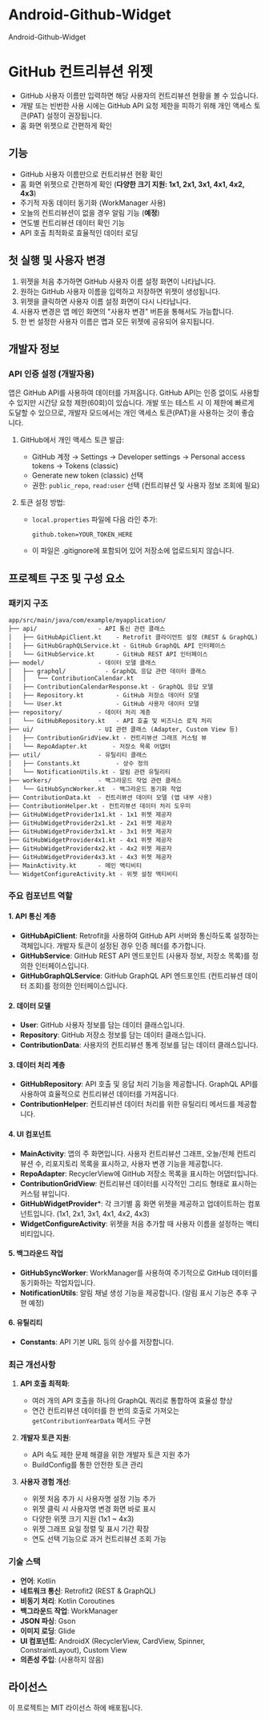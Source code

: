 # Android-Github-Widget
Android-Github-Widget

# GitHub 컨트리뷰션 위젯

- GitHub 사용자 이름만 입력하면 해당 사용자의 컨트리뷰션 현황을 볼 수 있습니다. 
- 개발 또는 빈번한 사용 시에는 GitHub API 요청 제한을 피하기 위해 개인 액세스 토큰(PAT) 설정이 권장됩니다.
- 홈 화면 위젯으로 간편하게 확인

## 기능

- GitHub 사용자 이름만으로 컨트리뷰션 현황 확인
- 홈 화면 위젯으로 간편하게 확인 (**다양한 크기 지원: 1x1, 2x1, 3x1, 4x1, 4x2, 4x3**)
- 주기적 자동 데이터 동기화 (WorkManager 사용)
- 오늘의 컨트리뷰션이 없을 경우 알림 기능 (**예정**)
- 연도별 컨트리뷰션 데이터 확인 기능
- API 호출 최적화로 효율적인 데이터 로딩

## 첫 실행 및 사용자 변경

1. 위젯을 처음 추가하면 GitHub 사용자 이름 설정 화면이 나타납니다.
2. 원하는 GitHub 사용자 이름을 입력하고 저장하면 위젯이 생성됩니다.
3. 위젯을 클릭하면 사용자 이름 설정 화면이 다시 나타납니다.
4. 사용자 변경은 앱 메인 화면의 "사용자 변경" 버튼을 통해서도 가능합니다.
5. 한 번 설정한 사용자 이름은 앱과 모든 위젯에 공유되어 유지됩니다.

## 개발자 정보

### API 인증 설정 (개발자용)

앱은 GitHub API를 사용하여 데이터를 가져옵니다. GitHub API는 인증 없이도 사용할 수 있지만 시간당 요청 제한(60회)이 있습니다. 개발 또는 테스트 시 이 제한에 빠르게 도달할 수 있으므로, 개발자 모드에서는 개인 액세스 토큰(PAT)을 사용하는 것이 좋습니다.

1. GitHub에서 개인 액세스 토큰 발급:
   - GitHub 계정 → Settings → Developer settings → Personal access tokens → Tokens (classic)
   - Generate new token (classic) 선택
   - 권한: `public_repo`, `read:user` 선택 (컨트리뷰션 및 사용자 정보 조회에 필요)

2. 토큰 설정 방법:
   - `local.properties` 파일에 다음 라인 추가:
     ```
     github.token=YOUR_TOKEN_HERE
     ```
   - 이 파일은 .gitignore에 포함되어 있어 저장소에 업로드되지 않습니다.

## 프로젝트 구조 및 구성 요소

### 패키지 구조

```
app/src/main/java/com/example/myapplication/
├── api/                 - API 통신 관련 클래스
│   ├── GitHubApiClient.kt    - Retrofit 클라이언트 설정 (REST & GraphQL)
│   ├── GitHubGraphQLService.kt - GitHub GraphQL API 인터페이스
│   └── GitHubService.kt      - GitHub REST API 인터페이스
├── model/               - 데이터 모델 클래스
│   ├── graphql/           - GraphQL 응답 관련 데이터 클래스
│   │   └── ContributionCalendar.kt
│   ├── ContributionCalendarResponse.kt - GraphQL 응답 모델
│   ├── Repository.kt         - GitHub 저장소 데이터 모델
│   └── User.kt               - GitHub 사용자 데이터 모델
├── repository/          - 데이터 처리 계층
│   └── GitHubRepository.kt   - API 호출 및 비즈니스 로직 처리
├── ui/                  - UI 관련 클래스 (Adapter, Custom View 등)
│   ├── ContributionGridView.kt - 컨트리뷰션 그래프 커스텀 뷰
│   └── RepoAdapter.kt       - 저장소 목록 어댑터
├── util/                - 유틸리티 클래스
│   ├── Constants.kt          - 상수 정의
│   └── NotificationUtils.kt - 알림 관련 유틸리티
├── workers/             - 백그라운드 작업 관련 클래스
│   └── GitHubSyncWorker.kt  - 백그라운드 동기화 작업
├── ContributionData.kt  - 컨트리뷰션 데이터 모델 (앱 내부 사용)
├── ContributionHelper.kt - 컨트리뷰션 데이터 처리 도우미
├── GitHubWidgetProvider1x1.kt - 1x1 위젯 제공자
├── GitHubWidgetProvider2x1.kt - 2x1 위젯 제공자
├── GitHubWidgetProvider3x1.kt - 3x1 위젯 제공자
├── GitHubWidgetProvider4x1.kt - 4x1 위젯 제공자
├── GitHubWidgetProvider4x2.kt - 4x2 위젯 제공자
├── GitHubWidgetProvider4x3.kt - 4x3 위젯 제공자
├── MainActivity.kt      - 메인 액티비티
└── WidgetConfigureActivity.kt - 위젯 설정 액티비티
```

### 주요 컴포넌트 역할

#### 1. API 통신 계층
- **GitHubApiClient**: Retrofit을 사용하여 GitHub API 서버와 통신하도록 설정하는 객체입니다. 개발자 토큰이 설정된 경우 인증 헤더를 추가합니다.
- **GitHubService**: GitHub REST API 엔드포인트 (사용자 정보, 저장소 목록)를 정의한 인터페이스입니다.
- **GitHubGraphQLService**: GitHub GraphQL API 엔드포인트 (컨트리뷰션 데이터 조회)를 정의한 인터페이스입니다.

#### 2. 데이터 모델
- **User**: GitHub 사용자 정보를 담는 데이터 클래스입니다.
- **Repository**: GitHub 저장소 정보를 담는 데이터 클래스입니다.
- **ContributionData**: 사용자의 컨트리뷰션 통계 정보를 담는 데이터 클래스입니다.

#### 3. 데이터 처리 계층
- **GitHubRepository**: API 호출 및 응답 처리 기능을 제공합니다. GraphQL API를 사용하여 효율적으로 컨트리뷰션 데이터를 가져옵니다.
- **ContributionHelper**: 컨트리뷰션 데이터 처리를 위한 유틸리티 메서드를 제공합니다.

#### 4. UI 컴포넌트
- **MainActivity**: 앱의 주 화면입니다. 사용자 컨트리뷰션 그래프, 오늘/전체 컨트리뷰션 수, 리포지토리 목록을 표시하고, 사용자 변경 기능을 제공합니다.
- **RepoAdapter**: RecyclerView에 GitHub 저장소 목록을 표시하는 어댑터입니다.
- **ContributionGridView**: 컨트리뷰션 데이터를 시각적인 그리드 형태로 표시하는 커스텀 뷰입니다.
- **GitHubWidgetProvider***: 각 크기별 홈 화면 위젯을 제공하고 업데이트하는 컴포넌트입니다. (1x1, 2x1, 3x1, 4x1, 4x2, 4x3)
- **WidgetConfigureActivity**: 위젯을 처음 추가할 때 사용자 이름을 설정하는 액티비티입니다.

#### 5. 백그라운드 작업
- **GitHubSyncWorker**: WorkManager를 사용하여 주기적으로 GitHub 데이터를 동기화하는 작업자입니다.
- **NotificationUtils**: 알림 채널 생성 기능을 제공합니다. (알림 표시 기능은 추후 구현 예정)

#### 6. 유틸리티
- **Constants**: API 기본 URL 등의 상수를 저장합니다.

### 최근 개선사항

1. **API 호출 최적화**:
   - 여러 개의 API 호출을 하나의 GraphQL 쿼리로 통합하여 효율성 향상
   - 연간 컨트리뷰션 데이터를 한 번의 호출로 가져오는 `getContributionYearData` 메서드 구현

2. **개발자 토큰 지원**:
   - API 속도 제한 문제 해결을 위한 개발자 토큰 지원 추가
   - BuildConfig를 통한 안전한 토큰 관리

3. **사용자 경험 개선**:
   - 위젯 처음 추가 시 사용자명 설정 기능 추가
   - 위젯 클릭 시 사용자명 변경 화면 바로 표시
   - 다양한 위젯 크기 지원 (1x1 ~ 4x3)
   - 위젯 그래프 요일 정렬 및 표시 기간 확장
   - 연도 선택 기능으로 과거 컨트리뷰션 조회 가능

### 기술 스택

- **언어**: Kotlin
- **네트워크 통신**: Retrofit2 (REST & GraphQL)
- **비동기 처리**: Kotlin Coroutines
- **백그라운드 작업**: WorkManager
- **JSON 파싱**: Gson
- **이미지 로딩**: Glide
- **UI 컴포넌트**: AndroidX (RecyclerView, CardView, Spinner, ConstraintLayout), Custom View
- **의존성 주입**: (사용하지 않음)

## 라이선스

이 프로젝트는 MIT 라이선스 하에 배포됩니다. 